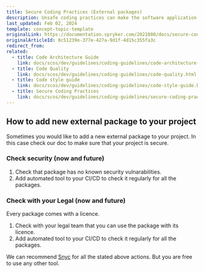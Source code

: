 ```yaml
---
title: Secure Coding Practices (External packages)
description: Unsafe coding practices can make the software application vulnerable to theft of sensitive data. In this article, we’ll present a series of coding practices that we recommend using when developing an e-commerce application using Spryker Commerce OS, that will keep your software solution secured.
last_updated: Feb 02, 2024
template: concept-topic-template
originalLink: https://documentation.spryker.com/2021080/docs/secure-coding-practices
originalArticleId: 8c51239e-377e-427a-9d1f-4d15c355fa3c
redirect_from:
related:
  - title: Code Architecture Guide
    link: docs/scos/dev/guidelines/coding-guidelines/code-architecture-guide.html
  - title: Code Quality
    link: docs/scos/dev/guidelines/coding-guidelines/code-quality.html
  - title: Code style guide
    link: docs/scos/dev/guidelines/coding-guidelines/code-style-guide.html
  - title: Secure Coding Practices
    link: docs/scos/dev/guidelines/coding-guidelines/secure-coding-practices.html
---
```


## How to add new external package to your project

Sometimes you would like to add a new external package to your project. In this case check our doc to make sure that your project is secure.

### Check security (now and future)

1. Check that package has no known security vulnarabilities. 
2. Add automated tool to your CI/CD to check it regularly for all the packages.

### Check with your Legal (now and future)

Every package comes with a licence. 
1. Check with your legal team that you can use the package with its licence.
2. Add automated tool to your CI/CD to check it regularly for all the packages.

We can recommend [Snyc](https://snyk.io/) for all the stated above actions. But you are free to use any other tool. 
